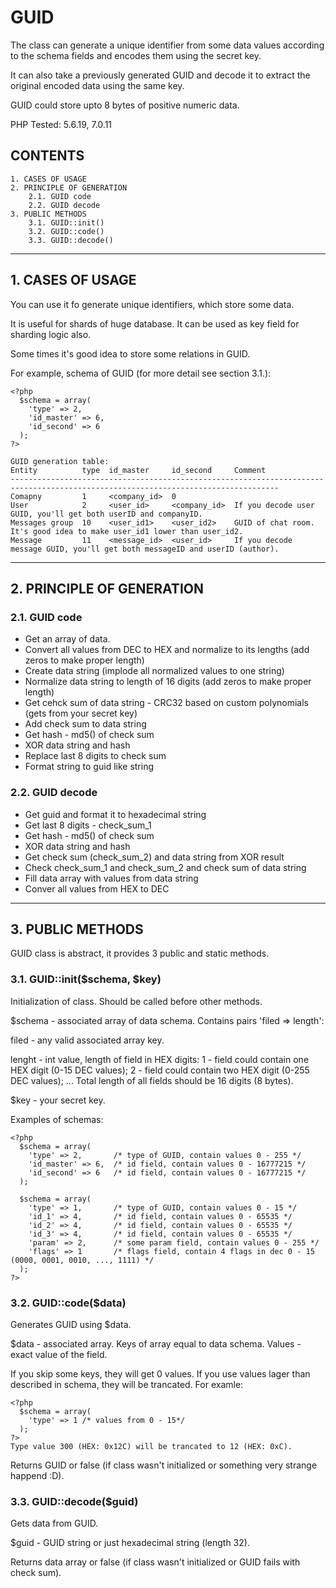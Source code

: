 # GUID

The class can generate a unique identifier from some data values according to the schema fields and encodes them using the secret key.

It can also take a previously generated GUID and decode it to extract the original encoded data using the same key.

GUID could store upto 8 bytes of positive numeric data.

PHP Tested: 5.6.19, 7.0.11


## CONTENTS

	1. CASES OF USAGE
	2. PRINCIPLE OF GENERATION
		2.1. GUID code
		2.2. GUID decode
	3. PUBLIC METHODS
		3.1. GUID::init()
		3.2. GUID::code()
		3.3. GUID::decode()

* * *


## 1. CASES OF USAGE

You can use it fo generate unique identifiers, which store some data.

It is useful for shards of huge database. It can be used as key field for sharding logic also.

Some times it's good idea to store some relations in GUID.

For example, schema of GUID (for more detail see section 3.1.):

	<?php
	  $schema = array(
	    'type' => 2,
	    'id_master' => 6,
	    'id_second' => 6
	  );
	?>

	GUID generation table:
	Entity          type  id_master     id_second     Comment
	----------------------------------------------------------------------------------------------------------------------------------
	Comapny         1     <company_id>  0
	User            2     <user_id>     <company_id>  If you decode user GUID, you'll get both userID and companyID.
	Messages group  10    <user_id1>    <user_id2>    GUID of chat room. It's good idea to make user_id1 lower than user_id2.
	Message         11    <message_id>  <user_id>     If you decode message GUID, you'll get both messageID and userID (author).
	
* * *


## 2. PRINCIPLE OF GENERATION

### 2.1. GUID code
	
- Get an array of data.
- Convert all values from DEC to HEX and normalize to its lengths (add zeros to make proper length)
- Create data string (implode all normalized values to one string)
- Normalize data string to length of 16 digits (add zeros to make proper length)
- Get cehck sum of data string - CRC32 based on custom polynomials (gets from your secret key)
- Add check sum to data string
- Get hash - md5() of check sum
- XOR data string and hash
- Replace last 8 digits to check sum
- Format string to guid like string
	
	
### 2.2. GUID decode

- Get guid and format it to hexadecimal string
- Get last 8 digits - check_sum_1
- Get hash - md5() of check sum
- XOR data string and hash
- Get check sum (check_sum_2) and data string from XOR result
- Check check_sum_1 and check_sum_2 and check sum of data string
- Fill data array with values from data string
- Conver all values from HEX to DEC

* * *


## 3. PUBLIC METHODS

GUID class is abstract, it provides 3 public and static methods.

### 3.1. GUID::init($schema, $key)

Initialization of class. Should be called before other methods.

$schema - associated array of data schema. Contains pairs 'filed => length':

filed - any valid associated array key.

lenght - int value, length of field in HEX digits:
	1 - field could contain one HEX digit (0-15 DEC values);
	2 - field could contain two HEX digit (0-255 DEC values);
	...
	Total length of all fields should be 16 digits (8 bytes).

$key - your secret key.

Examples of schemas:

	<?php
	  $schema = array(
	    'type' => 2,       /* type of GUID, contain values 0 - 255 */
	    'id_master' => 6,  /* id field, contain values 0 - 16777215 */
	    'id_second' => 6   /* id field, contain values 0 - 16777215 */
	  );
		
	  $schema = array(
	    'type' => 1,       /* type of GUID, contain values 0 - 15 */
	    'id_1' => 4,       /* id field, contain values 0 - 65535 */
	    'id_2' => 4,       /* id field, contain values 0 - 65535 */
	    'id_3' => 4,       /* id field, contain values 0 - 65535 */
	    'param' => 2,      /* some param field, contain values 0 - 255 */
	    'flags' => 1       /* flags field, contain 4 flags in dec 0 - 15 (0000, 0001, 0010, ..., 1111) */
	  );
	?>

	
### 3.2. GUID::code($data)

Generates GUID using $data.

$data - associated array. Keys of array equal to data schema. Values - exact value of the field.

If you skip some keys, they will get 0 values. If you use values lager than described in schema, they will be trancated. For examle:

	<?php
	  $schema = array(
	    'type' => 1 /* values from 0 - 15*/
	  );
	?>
	Type value 300 (HEX: 0x12C) will be trancated to 12 (HEX: 0xC).

Returns GUID or false (if class wasn't initialized or something very strange happend :D).

	
### 3.3. GUID::decode($guid)
	
Gets data from GUID.

$guid - GUID string or just hexadecimal string (length 32).

Returns data array or false (if class wasn't initialized or GUID fails with check sum).

